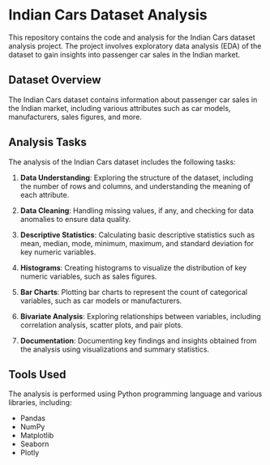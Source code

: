 # Indian Cars Dataset Analysis
This repository contains the code and analysis for the Indian Cars dataset analysis project. The project involves exploratory data analysis (EDA) of the dataset to gain insights into passenger car sales in the Indian market.

## Dataset Overview
The Indian Cars dataset contains information about passenger car sales in the Indian market, including various attributes such as car models, manufacturers, sales figures, and more.

## Analysis Tasks
The analysis of the Indian Cars dataset includes the following tasks:

1. **Data Understanding**: Exploring the structure of the dataset, including the number of rows and columns, and understanding the meaning of each attribute.

2. **Data Cleaning**: Handling missing values, if any, and checking for data anomalies to ensure data quality.

3. **Descriptive Statistics**: Calculating basic descriptive statistics such as mean, median, mode, minimum, maximum, and standard deviation for key numeric variables.

4. **Histograms**: Creating histograms to visualize the distribution of key numeric variables, such as sales figures.

5. **Bar Charts**: Plotting bar charts to represent the count of categorical variables, such as car models or manufacturers.

6. **Bivariate Analysis**: Exploring relationships between variables, including correlation analysis, scatter plots, and pair plots.

7. **Documentation**: Documenting key findings and insights obtained from the analysis using visualizations and summary statistics.

## Tools Used
The analysis is performed using Python programming language and various libraries, including:

- Pandas
- NumPy
- Matplotlib
- Seaborn
- Plotly
